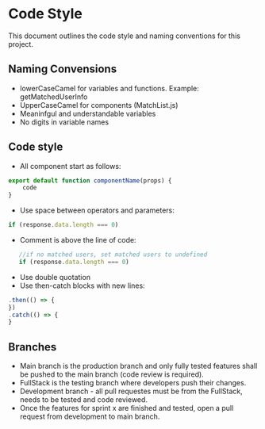 
# Code Style
This document outlines the code style and naming conventions for this project.

## Naming Convensions
* lowerCaseCamel for variables and functions. Example: getMatchedUserInfo
* UpperCaseCamel for components (MatchList.js)
* Meaninfgul and understandable variables
* No digits in variable names

## Code style
* All component start as follows:
```javascript
export default function componentName(props) {
    code
}
```
* Use space between operators and parameters: 
```javascript
if (response.data.length === 0)
```
* Comment is above the line of code: 
```javascript
   //if no matched users, set matched users to undefined
   if (response.data.length === 0)
```
* Use double quotation
* Use then-catch blocks with new lines:
```javascript
.then(() => {
})
.catch(() => {
}
```
## Branches
* Main branch is the production branch and only fully tested features shall be pushed to the main branch (code review is required).
* FullStack is the testing branch where developers push their changes.
* Development branch - all pull requestes must be from the FullStack, needs to be tested and code reviewed. 
* Once the features for sprint x are finished and tested, open a pull request from development to main branch.


